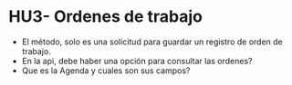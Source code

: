 
# HU3- Ordenes de trabajo

- El método, solo es una solicitud para guardar un registro de orden de trabajo.
- En la api, debe haber una opción para consultar las ordenes?
- Que es la Agenda y cuales son sus campos?